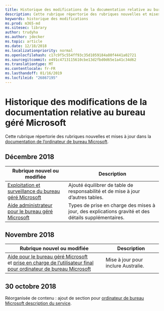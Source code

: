 ```yaml
---
title: Historique des modifications de la documentation relative au bureau géré Microsoft
description: Cette rubrique répertorie des rubriques nouvelles et mises à jour pour ordinateur de bureau Microsoft.
keywords: historique des modifications
ms.prod: m365-md
ms.sitesec: library
author: trudyha
ms.author: jdecker
ms.topic: article
ms.date: 12/18/2018
ms.localizationpriority: normal
ms.openlocfilehash: c17c9f5c554ff93c35d1059184a80f4441a02721
ms.sourcegitcommit: e491c4713115610cbe13d2fbd0d65e1a41c34d62
ms.translationtype: MT
ms.contentlocale: fr-FR
ms.lasthandoff: 01/16/2019
ms.locfileid: "26867195"
---
```

# <a name="change-history-for-microsoft-managed-desktop-documentation"></a>Historique des modifications de la documentation relative au bureau géré Microsoft

Cette rubrique répertorie des rubriques nouvelles et mises à jour dans la [documentation de l’ordinateur de bureau Microsoft](index.yml).

## <a name="december-2018"></a>Décembre 2018
Rubrique nouvel ou modifiée | Description
--- | ---
[Exploitation et surveillance du bureau géré Microsoft](service-description/operations-and-monitoring.md) | Ajouté équilibrer de table de responsabilité et de mise à jour d’autres tables.
[Aide administrateur pour le bureau géré Microsoft](working-with-managed-desktop/admin-support.md) | Types de prise en charge des mises à jour, des explications gravité et des détails supplémentaires.

## <a name="november-2018"></a>Novembre 2018

Rubrique nouvel ou modifiée | Description
--- | ---
[Aide pour le bureau géré Microsoft](service-description/support.md)<br />et [prise en charge de l’utilisateur final pour ordinateur de bureau Microsoft](working-with-managed-desktop/end-user-support.md) | Mise à jour pour inclure Australie.

## <a name="october-30-2018"></a>30 octobre 2018
Réorganisée de contenu : ajout de section pour [ordinateur de bureau Microsoft description du service](service-description/index.md). 

